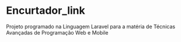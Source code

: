 # Encurtador_link

Projeto programado na Linguagem Laravel para a matéria de Técnicas Avançadas de Programação Web e Mobile

